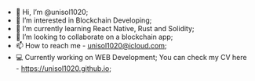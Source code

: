 - 👋 Hi, I’m @unisol1020;
- 👀 I’m interested in Blockchain Developing;
- 🌱 I’m currently learning React Native, Rust and Solidity;
- 💞️ I’m looking to collaborate on a blockchain app;
- 📫 How to reach me - unisol1020@icloud.com;
- 💻 Currently working on WEB Development; You can check my CV here - https://unisol1020.github.io;

